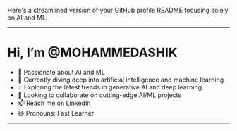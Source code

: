 Here's a streamlined version of your GitHub profile README focusing solely on AI and ML:

---

# Hi, I’m @MOHAMMEDASHIK

- 👀 Passionate about AI and ML
- 🌱 Currently diving deep into artificial intelligence and machine learning
- 💡 Exploring the latest trends in generative AI and deep learning
- 💞️ Looking to collaborate on cutting-edge AI/ML projects
- 📫 Reach me on [LinkedIn](https://www.linkedin.com/in/mohammed-ashik-a337b4315/)
- 😄 Pronouns: Fast Learner

---
